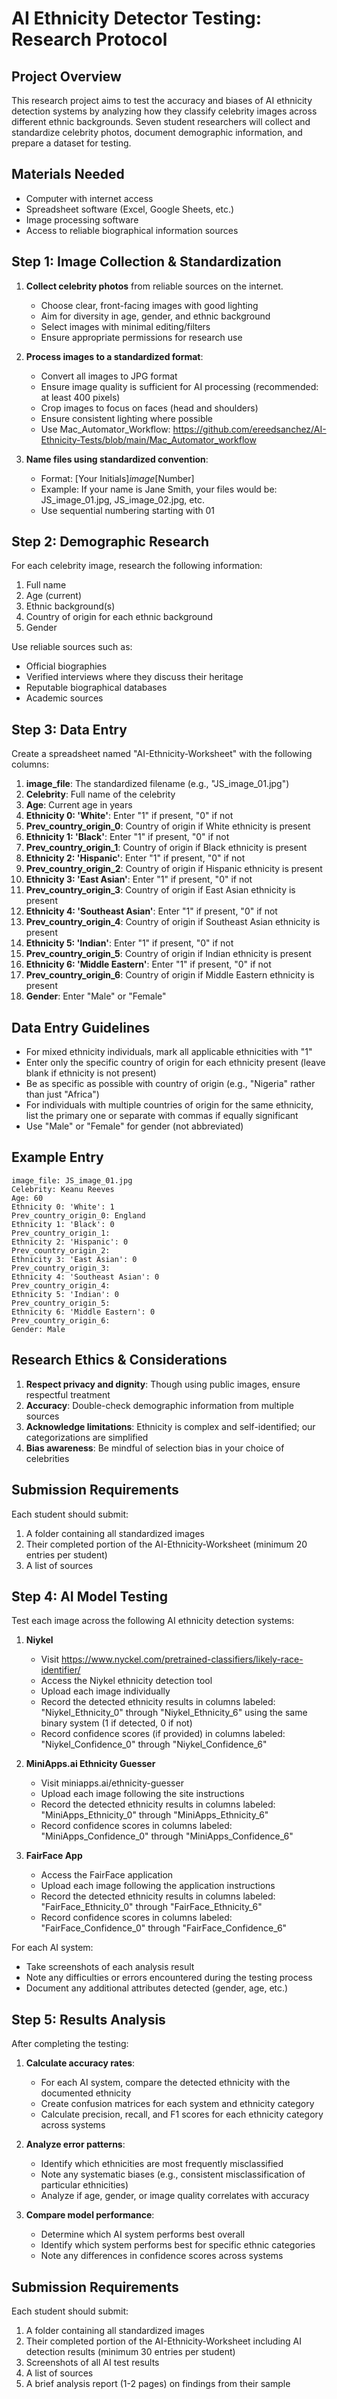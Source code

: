 # AI Ethnicity Detector Testing: Research Protocol

## Project Overview
This research project aims to test the accuracy and biases of AI ethnicity detection systems by analyzing how they classify celebrity images across different ethnic backgrounds. Seven student researchers will collect and standardize celebrity photos, document demographic information, and prepare a dataset for testing.

## Materials Needed
- Computer with internet access
- Spreadsheet software (Excel, Google Sheets, etc.)
- Image processing software
- Access to reliable biographical information sources

## Step 1: Image Collection & Standardization
1. **Collect celebrity photos** from reliable sources on the internet.
   - Choose clear, front-facing images with good lighting
   - Aim for diversity in age, gender, and ethnic background
   - Select images with minimal editing/filters
   - Ensure appropriate permissions for research use

2. **Process images to a standardized format**:
   - Convert all images to JPG format
   - Ensure image quality is sufficient for AI processing (recommended: at least 400 pixels)
   - Crop images to focus on faces (head and shoulders)
   - Ensure consistent lighting where possible
   - Use Mac_Automator_Workflow: https://github.com/ereedsanchez/AI-Ethnicity-Tests/blob/main/Mac_Automator_workflow

3. **Name files using standardized convention**:
   - Format: [Your Initials]_image_[Number]
   - Example: If your name is Jane Smith, your files would be: JS_image_01.jpg, JS_image_02.jpg, etc.
   - Use sequential numbering starting with 01

## Step 2: Demographic Research
For each celebrity image, research the following information:
1. Full name
2. Age (current)
3. Ethnic background(s)
4. Country of origin for each ethnic background
5. Gender

Use reliable sources such as:
- Official biographies
- Verified interviews where they discuss their heritage
- Reputable biographical databases
- Academic sources

## Step 3: Data Entry
Create a spreadsheet named "AI-Ethnicity-Worksheet" with the following columns:

1. **image_file**: The standardized filename (e.g., "JS_image_01.jpg")
2. **Celebrity**: Full name of the celebrity
3. **Age**: Current age in years
4. **Ethnicity 0: 'White'**: Enter "1" if present, "0" if not
5. **Prev_country_origin_0**: Country of origin if White ethnicity is present
6. **Ethnicity 1: 'Black'**: Enter "1" if present, "0" if not
7. **Prev_country_origin_1**: Country of origin if Black ethnicity is present
8. **Ethnicity 2: 'Hispanic'**: Enter "1" if present, "0" if not
9. **Prev_country_origin_2**: Country of origin if Hispanic ethnicity is present
10. **Ethnicity 3: 'East Asian'**: Enter "1" if present, "0" if not
11. **Prev_country_origin_3**: Country of origin if East Asian ethnicity is present
12. **Ethnicity 4: 'Southeast Asian'**: Enter "1" if present, "0" if not
13. **Prev_country_origin_4**: Country of origin if Southeast Asian ethnicity is present
14. **Ethnicity 5: 'Indian'**: Enter "1" if present, "0" if not
15. **Prev_country_origin_5**: Country of origin if Indian ethnicity is present
16. **Ethnicity 6: 'Middle Eastern'**: Enter "1" if present, "0" if not
17. **Prev_country_origin_6**: Country of origin if Middle Eastern ethnicity is present
18. **Gender**: Enter "Male" or "Female"

## Data Entry Guidelines
- For mixed ethnicity individuals, mark all applicable ethnicities with "1"
- Enter only the specific country of origin for each ethnicity present (leave blank if ethnicity is not present)
- Be as specific as possible with country of origin (e.g., "Nigeria" rather than just "Africa")
- For individuals with multiple countries of origin for the same ethnicity, list the primary one or separate with commas if equally significant
- Use "Male" or "Female" for gender (not abbreviated)

## Example Entry
```
image_file: JS_image_01.jpg
Celebrity: Keanu Reeves
Age: 60
Ethnicity 0: 'White': 1
Prev_country_origin_0: England
Ethnicity 1: 'Black': 0
Prev_country_origin_1: 
Ethnicity 2: 'Hispanic': 0
Prev_country_origin_2: 
Ethnicity 3: 'East Asian': 0
Prev_country_origin_3: 
Ethnicity 4: 'Southeast Asian': 0
Prev_country_origin_4: 
Ethnicity 5: 'Indian': 0
Prev_country_origin_5: 
Ethnicity 6: 'Middle Eastern': 0
Prev_country_origin_6: 
Gender: Male
```

## Research Ethics & Considerations
1. **Respect privacy and dignity**: Though using public images, ensure respectful treatment
2. **Accuracy**: Double-check demographic information from multiple sources
3. **Acknowledge limitations**: Ethnicity is complex and self-identified; our categorizations are simplified
4. **Bias awareness**: Be mindful of selection bias in your choice of celebrities

## Submission Requirements
Each student should submit:
1. A folder containing all standardized images
2. Their completed portion of the AI-Ethnicity-Worksheet (minimum 20 entries per student)
3. A list of sources

## Step 4: AI Model Testing
Test each image across the following AI ethnicity detection systems:

1. **Niykel**
   - Visit https://www.nyckel.com/pretrained-classifiers/likely-race-identifier/
   - Access the Niykel ethnicity detection tool
   - Upload each image individually
   - Record the detected ethnicity results in columns labeled: "Niykel_Ethnicity_0" through "Niykel_Ethnicity_6" using the same binary system (1 if detected, 0 if not)
   - Record confidence scores (if provided) in columns labeled: "Niykel_Confidence_0" through "Niykel_Confidence_6"

3. **MiniApps.ai Ethnicity Guesser**
   - Visit miniapps.ai/ethnicity-guesser
   - Upload each image following the site instructions
   - Record the detected ethnicity results in columns labeled: "MiniApps_Ethnicity_0" through "MiniApps_Ethnicity_6"
   - Record confidence scores in columns labeled: "MiniApps_Confidence_0" through "MiniApps_Confidence_6"

4. **FairFace App**
   - Access the FairFace application
   - Upload each image following the application instructions
   - Record the detected ethnicity results in columns labeled: "FairFace_Ethnicity_0" through "FairFace_Ethnicity_6"
   - Record confidence scores in columns labeled: "FairFace_Confidence_0" through "FairFace_Confidence_6"

For each AI system:
- Take screenshots of each analysis result
- Note any difficulties or errors encountered during the testing process
- Document any additional attributes detected (gender, age, etc.)

## Step 5: Results Analysis
After completing the testing:

1. **Calculate accuracy rates**:
   - For each AI system, compare the detected ethnicity with the documented ethnicity
   - Create confusion matrices for each system and ethnicity category
   - Calculate precision, recall, and F1 scores for each ethnicity category across systems

2. **Analyze error patterns**:
   - Identify which ethnicities are most frequently misclassified
   - Note any systematic biases (e.g., consistent misclassification of particular ethnicities)
   - Analyze if age, gender, or image quality correlates with accuracy

3. **Compare model performance**:
   - Determine which AI system performs best overall
   - Identify which system performs best for specific ethnic categories
   - Note any differences in confidence scores across systems

## Submission Requirements
Each student should submit:
1. A folder containing all standardized images
2. Their completed portion of the AI-Ethnicity-Worksheet including AI detection results (minimum 30 entries per student)
3. Screenshots of all AI test results
4. A list of sources
5. A brief analysis report (1-2 pages) on findings from their sample
